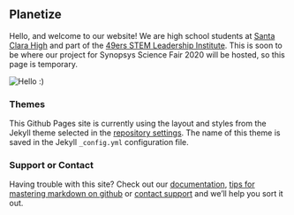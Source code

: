 ## Planetize

Hello, and welcome to our website! We are high school students at [Santa Clara High](https://santaclara.schoolloop.com/) and part of the [49ers STEM Leadership Institute](https://svefoundation.org/49ers-stem-leadership-institute/). This is soon to be where our project for Synopsys Science Fair 2020 will be hosted, so this page is temporary.

![Hello :)](https://lh3.googleusercontent.com/3mD8XvePsd2fp_T-yJfNOLcC8OWSC3NlOZyADZMW4LL22o2WvnhclDyeK42OGCwg1CFUc34_88NAElQN1Owz7a116EKHfbkQa5KdzlubYrkIIlcxYiSpsVuNr08a9anOzS_YJuhbN-677pMFoFCtF-27aEuSryKeI9M7OKarKhBMz6TEhFRWVQP0kwM4zx95XPG7FyG278Hd8Qfpfbt8lDX3yMQG2IyEsvG9G02zlC_aTSdiQ2PC-GCvpMRLBqEAlJoqx1V4GymTDbWRlIZi02RD2rUsLGSgloeINV6-ScW22soI_bagX1DjgHwBdCUcvqhVAaKfa5HaKCO4kDkRH9ZJ7eOWcwRD7auXkcOlDnICKglwZCE3TK8gmQVkcIUt30Zu4IQXJp-JsUcftSd6hMLP4FeHefyp0tooJ2jErTxZQrIG45vJLC3xdAw0AxbRA21BZ_Ir79zlOSYpYjkXOrcu-cbDFx_B0Z6DyLrSOvhgPGEedmClynFQvgUUbLvvS_Pt2TPI_MguSTnCKXfXfV7EZExSioGdOfXYCh8-RI9_vy56VKFlo5VcCPY8y8kdkth9oKoFI5K1PLcPy3mcHIamd1YDWXAOQkyr4wn_fpfep2LOomJvbvtrvR504huveVWctDW7Q4xJwADIr7eOBMhBd4BBdsAVDfDx9VQ3_IlQD6tHyvvsnJnIK5_UnZsN5zPmkNsKLdBPxqfKpBoTXymgALrJGIX_P7uiSTQL-kER2kiy=w1560-h786-no)

### Themes

This Github Pages site is currently using the layout and styles from the Jekyll theme selected in the [repository settings](https://github.com/planetize/planetize.github.io/settings). The name of this theme is saved in the Jekyll `_config.yml` configuration file.

### Support or Contact

Having trouble with this site? Check out our [documentation](https://help.github.com/categories/github-pages-basics/), [tips for mastering markdown on github](https://guides.github.com/features/mastering-markdown/) or [contact support](https://github.com/contact) and we’ll help you sort it out.

